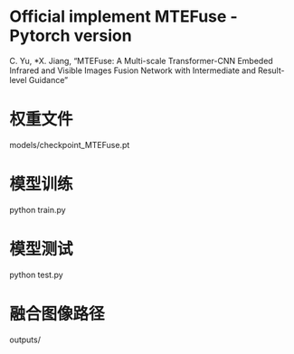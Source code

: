 # Official implement MTEFuse -  Pytorch version
C. Yu, *X. Jiang, “MTEFuse: A Multi-scale Transformer-CNN Embeded Infrared and Visible Images Fusion Network with Intermediate and Result-level Guidance”

# 权重文件
models/checkpoint_MTEFuse.pt

# 模型训练
python train.py

# 模型测试
python test.py

# 融合图像路径
outputs/
